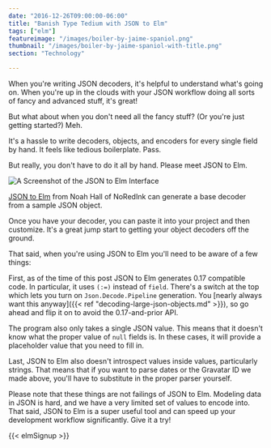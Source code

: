 ```yaml
---
date: "2016-12-26T09:00:00-06:00"
title: "Banish Type Tedium with JSON to Elm"
tags: ["elm"]
featureimage: "/images/boiler-by-jaime-spaniol.png"
thumbnail: "/images/boiler-by-jaime-spaniol-with-title.png"
section: "Technology"

---
```


When you're writing JSON decoders, it's helpful to understand what's going on.
When you're up in the clouds with your JSON workflow doing all sorts of fancy and advanced stuff, it's great!

But what about when you don't need all the fancy stuff?
(Or you're just getting started?)
Meh.

It's a hassle to write decoders, objects, and encoders for every single field by hand.
It feels like tedious boilerplate.
Pass.

But really, you don't have to do it all by hand.
Please meet JSON to Elm.

<!--more-->

![A Screenshot of the JSON to Elm Interface](/images/jsonToElm.png)

[JSON to Elm](http://json2elm.com) from Noah Hall of NoRedInk can generate a base decoder from a sample JSON object.

Once you have your decoder, you can paste it into your project and then customize.
It's a great jump start to getting your object decoders off the ground.

That said, when you're using JSON to Elm you'll need to be aware of a few things:

First, as of the time of this post JSON to Elm generates 0.17 compatible code.
In particular, it uses `(:=)` instead of `field`.
There's a switch at the top which lets you turn on `Json.Decode.Pipeline` generation.
You [nearly always want this anyway]({{< ref "decoding-large-json-objects.md" >}}), so go ahead and flip it on to avoid the 0.17-and-prior API.

The program also only takes a single JSON value.
This means that it doesn't know what the proper value of `null` fields is.
In these cases, it will provide a placeholder value that you need to fill in.

Last, JSON to Elm also doesn't introspect values inside values, particularly strings.
That means that if you want to parse dates or the Gravatar ID we made above, you'll have to substitute in the proper parser yourself.

Please note that these things are not failings of JSON to Elm.
Modeling data in JSON is hard, and we have a very limited set of values to encode into.
That said, JSON to Elm is a super useful tool and can speed up your development workflow significantly.
Give it a try!

{{< elmSignup >}}
